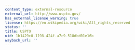 ```yaml
---
content_type: external-resource
external_url: http://www.uspto.gov/
has_external_license_warning: true
license: https://en.wikipedia.org/wiki/All_rights_reserved
status: ''
title: USPTO
uid: 1b1429c0-1198-424f-a7c9-518dbd01e16b
wayback_url: ''
---
```

